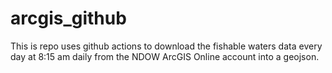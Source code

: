 ﻿# arcgis_github
 
 This is repo uses github actions to download the fishable waters data every day at 8:15 am daily from the NDOW ArcGIS Online account into a geojson.
